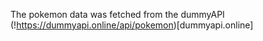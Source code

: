 The pokemon data was fetched from the dummyAPI (!https://dummyapi.online/api/pokemon)[dummyapi.online]
